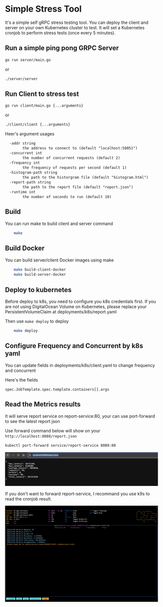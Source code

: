 # Simple Stress Tool

It's a simple self gRPC stress testing tool.
You can deploy the client and server on your own Kubernetes cluster to test.
It will set a Kubernetes cronjob to perform stress tests (once every 5 minutes).

## Run a simple ping pong GRPC Server

```bash
go run server/main.go
```

or 

```bash
./server/server
```

## Run Client to stress test

```bash
go run client/main.go {...arguments}
```

or 
```bash
./client/client {...arguments}
```

Heer's argument usages

```
  -addr string
        the address to connect to (default "localhost:50051")
  -concurrent int
        the number of concurrent requests (default 2)
  -frequency int
        the frequency of requests per second (default 1)
  -histogram-path string
        the path to the historgram file (default "histogram.html")
  -report-path string
        the path to the report file (default "report.json")
  -runtime int
        the number of seconds to run (default 10)
```

## Build

You can run make to build client and server command

```bash
    make
```

## Build Docker

You can build server/client Docker images using make

```bash
    make build-client-docker
    make build-server-docker
```

## Deploy to kubernetes

Before deploy to k8s, you need to configure you k8s credentials first.
If you are not using DigitalOcean Volume on Kubernetes, please replace your PersistentVolumeClaim at deployments/k8s/report.yaml

Then use `make deploy` to deploy

```bash
    make deploy
```

## Configure Frequency and Concurrent by k8s yaml

You can update fields in deployments/k8s/client.yaml to change frequency and concurrent

Here's the fields

```
spec.JobTemplate.spec.template.containers[].args
```

## Read the Metrics results

It will serve report service on report-service:80, your can use port-forward to see the latest report json

Use forward command below will show on your `http://localhost:8080/report.json`

```bash
kubectl port-forward service/report-service 8080:80
```

![report-screenshot](./assets/images/report-snapshot.png)

If you don't want to forward report-service, I recommand you use k9s to read the cronjob result.

![screenshot](./assets/images/screenshot.png)


